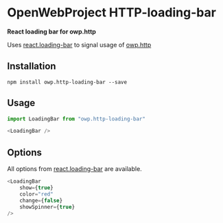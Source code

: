 # OpenWebProject HTTP-loading-bar

**React loading bar for owp.http**

Uses [react.loading-bar](https://www.npmjs.com/package/react-loading-bar) to signal usage of [owp.http](https://github.com/AndreasArvidsson/OpenWebProject-HTTP)

## Installation
`npm install owp.http-loading-bar --save`

## Usage
```javascript
import LoadingBar from "owp.http-loading-bar"

<LoadingBar />
```

## Options
All options from [react.loading-bar](https://www.npmjs.com/package/react-loading-bar) are available.

```javascript
<LoadingBar
    show={true}
    color="red"
    change={false}
    showSpinner={true}
/>
```